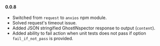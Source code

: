 #### 0.0.8
* Switched from `request` to `anxios` npm module.
* Solved request's timeout issue.
* Added JSON stringified GhostINspector response to output (`content`).
* Added ability to fail action when unit tests does not pass if option `fail_if_not_pass` is provided.